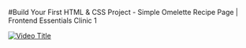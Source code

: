 #Build Your First HTML & CSS Project - Simple Omelette Recipe Page | Frontend Essentials Clinic 1

[![Video Title](https://github.com/Algobender-Academy/Recipe_Page/blob/main/images/Frontend%20Essentials%20Clinic%20-%20C1S1.png)](https://www.youtube.com/watch?v=T37LxmzVpVI)
